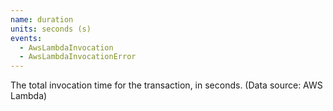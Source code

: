 ```yaml
---
name: duration
units: seconds (s)
events:
  - AwsLambdaInvocation
  - AwsLambdaInvocationError
---
```


The total invocation time for the transaction, in seconds. (Data source: AWS Lambda)